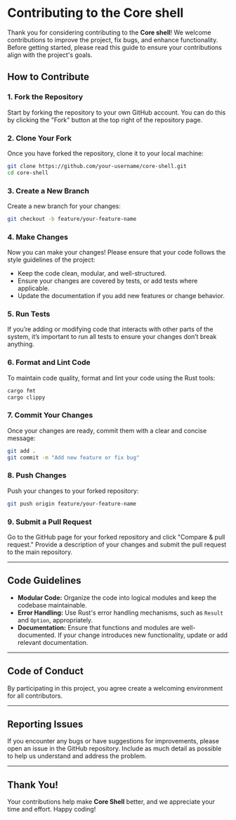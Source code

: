 # Contributing to the **Core shell**

Thank you for considering contributing to the **Core shell**! We welcome contributions to improve the project, fix bugs, and enhance functionality. Before getting started, please read this guide to ensure your contributions align with the project's goals.

## How to Contribute

### 1. Fork the Repository

Start by forking the repository to your own GitHub account. You can do this by clicking the "Fork" button at the top right of the repository page.

### 2. Clone Your Fork

Once you have forked the repository, clone it to your local machine:

```sh
git clone https://github.com/your-username/core-shell.git
cd core-shell
```

### 3. Create a New Branch

Create a new branch for your changes:

```sh
git checkout -b feature/your-feature-name
```

### 4. Make Changes

Now you can make your changes! Please ensure that your code follows the style guidelines of the project:

- Keep the code clean, modular, and well-structured.
- Ensure your changes are covered by tests, or add tests where applicable.
- Update the documentation if you add new features or change behavior.

### 5. Run Tests
If you’re adding or modifying code that interacts with other parts of the system, it’s important to run all tests to ensure your changes don’t break anything.

### 6. Format and Lint Code

To maintain code quality, format and lint your code using the Rust tools:

```sh
cargo fmt
cargo clippy
```

### 7. Commit Your Changes

Once your changes are ready, commit them with a clear and concise message:

```sh
git add .
git commit -m "Add new feature or fix bug"
```

### 8. Push Changes

Push your changes to your forked repository:

```sh
git push origin feature/your-feature-name
```

### 9. Submit a Pull Request

Go to the GitHub page for your forked repository and click "Compare & pull request." Provide a description of your changes and submit the pull request to the main repository.

---

## Code Guidelines

- **Modular Code:** Organize the code into logical modules and keep the codebase maintainable.
- **Error Handling:** Use Rust's error handling mechanisms, such as `Result` and `Option`, appropriately.
- **Documentation:** Ensure that functions and modules are well-documented. If your change introduces new functionality, update or add relevant documentation.

---

## Code of Conduct

By participating in this project, you agree create a welcoming environment for all contributors.

---

## Reporting Issues

If you encounter any bugs or have suggestions for improvements, please open an issue in the GitHub repository. Include as much detail as possible to help us understand and address the problem.

---

## Thank You!

Your contributions help make **Core Shell** better, and we appreciate your time and effort. Happy coding!
